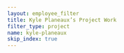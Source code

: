 ```yaml
---
layout: employee_filter
title: Kyle Planeaux’s Project Work
filter_type: project
name: kyle-planeaux
skip_index: true
---
```

